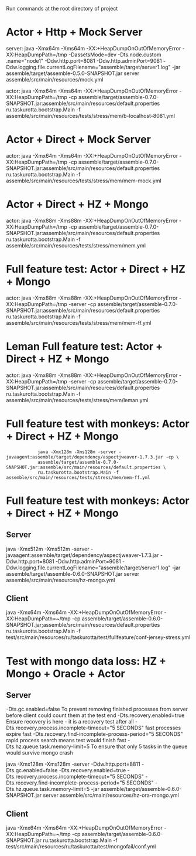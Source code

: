 Run commands at the root directory of project


# Actor + Http + Mock Server

server:
        java -Xmx64m -Xms64m -XX:+HeapDumpOnOutOfMemoryError -XX:HeapDumpPath=/tmp -DassetsMode=dev -Dts.node.custom
        .name="node1" -Ddw.http.port=8081 -Ddw.http.adminPort=9081 -Ddw.logging.file.currentLogFilename="assemble/target/server1.log" -jar assemble/target/assemble-0.5.0-SNAPSHOT.jar server assemble/src/main/resources/mock.yml

actor:
        java -Xmx64m -Xms64m -XX:+HeapDumpOnOutOfMemoryError -XX:HeapDumpPath=/tmp -cp assemble/target/assemble-0.7.0-SNAPSHOT.jar:assemble/src/main/resources/default.properties ru.taskurotta.bootstrap.Main -f assemble/src/main/resources/tests/stress/mem/b-localhost-8081.yml


# Actor + Direct + Mock Server

actor:
        java -Xmx64m -Xms64m -XX:+HeapDumpOnOutOfMemoryError -XX:HeapDumpPath=/tmp -cp assemble/target/assemble-0.7.0-SNAPSHOT.jar:assemble/src/main/resources/default.properties ru.taskurotta.bootstrap.Main -f assemble/src/main/resources/tests/stress/mem/mem-mock.yml

# Actor + Direct + HZ + Mongo

actor:
        java -Xmx88m -Xms88m -XX:+HeapDumpOnOutOfMemoryError -XX:HeapDumpPath=/tmp -cp assemble/target/assemble-0.7.0-SNAPSHOT.jar:assemble/src/main/resources/default.properties ru.taskurotta.bootstrap.Main -f assemble/src/main/resources/tests/stress/mem/mem.yml

# Full feature test: Actor + Direct + HZ + Mongo

actor:
        java -Xmx88m -Xms88m -XX:+HeapDumpOnOutOfMemoryError -XX:HeapDumpPath=/tmp -server -cp assemble/target/assemble-0.7.0-SNAPSHOT.jar:assemble/src/main/resources/default.properties ru.taskurotta.bootstrap.Main -f assemble/src/main/resources/tests/stress/mem/mem-ff.yml

# Leman Full feature test: Actor + Direct + HZ + Mongo

actor:
        java -Xmx88m -Xms88m -XX:+HeapDumpOnOutOfMemoryError -XX:HeapDumpPath=/tmp -server -cp assemble/target/assemble-0.7.0-SNAPSHOT.jar:assemble/src/main/resources/default.properties ru.taskurotta.bootstrap.Main -f assemble/src/main/resources/tests/stress/mem/leman.yml


# Full feature test with monkeys: Actor + Direct + HZ + Mongo
                java -Xmx128m -Xms128m -server -javaagent:assemble/target/dependency/aspectjweaver-1.7.3.jar -cp \
                assemble/target/assemble-0.7.0-SNAPSHOT.jar:assemble/src/main/resources/default.properties \
                ru.taskurotta.bootstrap.Main -f assemble/src/main/resources/tests/stress/mem/mem-ff.yml

# Full feature test with monkeys: Actor + Direct + HZ + Mongo

## Server
java -Xmx512m -Xms512m -server -javaagent:assemble/target/dependency/aspectjweaver-1.7.3.jar -Ddw.http.port=8081 -Ddw.http.adminPort=9081 -Ddw.logging.file.currentLogFilename="assemble/target/server1.log" -jar assemble/target/assemble-0.6.0-SNAPSHOT.jar server assemble/src/main/resources/hz-mongo.yml

## Client
java -Xmx64m -Xms64m -XX:+HeapDumpOnOutOfMemoryError -XX:HeapDumpPath=~/tmp -cp assemble/target/assemble-0.6.0-SNAPSHOT.jar;assemble/src/main/resources/default.properties ru.taskurotta.bootstrap.Main -f test/src/main/resources/ru/taskurotta/test/fullfeature/conf-jersey-stress.yml


# Test with mongo data loss: HZ + Mongo + Oracle + Actor

## Server
-Dts.gc.enabled=false To prevent removing finished processes from server before client could count them at the test end
-Dts.recovery.enabled=true Ensure recovery is here - it is a recovery test after all
-Dts.recovery.process.incomplete-timeout="5 SECONDS" fast processes expire fast
-Dts.recovery.find-incomplete-process-period="5 SECONDS" rapid process search means test would finish fast
-Dts.hz.queue.task.memory-limit=5 To ensure that only 5 tasks in the queue would survive mongo crash

java -Xmx128m -Xms128m -server -Ddw.http.port=8811 -Dts.gc.enabled=false -Dts.recovery.enabled=true -Dts.recovery.process.incomplete-timeout="5 SECONDS" -Dts.recovery.find-incomplete-process-period="5 SECONDS" -Dts.hz.queue.task.memory-limit=5 -jar assemble/target/assemble-0.6.0-SNAPSHOT.jar server assemble/src/main/resources/hz-ora-mongo.yml

## Client
java -Xmx64m -Xms64m -XX:+HeapDumpOnOutOfMemoryError -XX:HeapDumpPath=~/tmp -cp assemble/target/assemble-0.6.0-SNAPSHOT.jar ru.taskurotta.bootstrap.Main -f test/src/main/resources/ru/taskurotta/test/mongofail/conf.yml